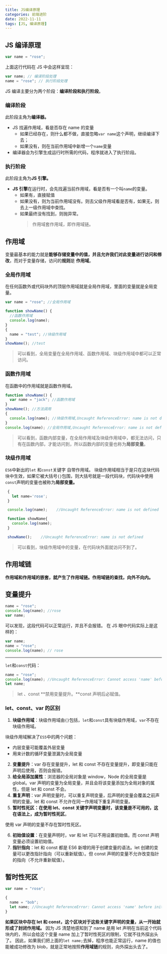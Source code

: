 ```yaml
---
title: JS编译原理
categories: 前端进阶
date: 2022-11-11
tags: [JS, 编译原理]
---
```


## JS 编译原理

```javascript
var name = "rose";
```

上面这行代码在 JS 中会这样呈现：

```javascript
var name; // 编译阶段处理
name = "rose"; // 执行阶段处理
```

JS 编译主要分为两个阶段：**编译阶段和执行阶段**。

### 编译阶段

此阶段主角为**编译器。**

- JS 找遍作用域，看是否存在 name 的变量
  - 如果已经存在，则什么都不做，直接忽略`var name`这个声明，继续编译下去；
  - 如果没有，则在当前作用域中新增一个`name`变量
- 编译器会为引擎生成运行时所需的代码，程序就进入了执行阶段。

### 执行阶段

此阶段主角为**JS 引擎。**

- **JS 引擎**在运行时，会先找遍当前作用域，看是否有一个叫`name`的变量。
  - 如果有，直接赋值
  - 如果没有，则为当前作用域没有。则去父级作用域看是否有，如果无，则去上一级作用域中查找。
  - 如果最终没有找到，则抛异常。
    > 作用域套作用域，即作用域链。

## 作用域

变量最基本的能力就是**能够存储变量中的值，并且允许我们对此变量进行访问和修改**，而对于变量存储，访问的**规则**是 **作用域**。

### 全局作用域

在任何函数外或代码块外的顶层作用域就是全局作用域，里面的变量就是全局变量。

```javascript
var name = "rose"; //全局作用域

function showName() {
  //函数作用域
  console.log(name);
}
{
  name = "test"; //块级作用域
}
showName(); //test
```

> 可以看到，全局变量在全局作用域、函数作用域、块级作用域中都可以正常访问。

### 函数作用域

在函数中的作用域就是函数作用域。

```javascript
function showName() {
  var name = "jack"; //函数作用域
}
showName(); //方法调用
{
  console.log(name); //块级作用域,Uncaught ReferenceError: name is not defined
}
console.log(name); //全局作用域,Uncaught ReferenceError: name is not defined
```

> 可以看到，函数内部变量，在全局作用域及块级作用域中，都无法访问，只有在函数内部，才能访问到，所以函数内部的变量也称为**局部变量**。

### 块级作用域

`ES6`中新出的`let` 和`const`关键字 自带作用域。
块级作用域相当于是只在这块代码块中生效，如果它被大括号`{}`包围，则大括号就是一段代码块，代码块中使用`const`声明的变量也被称为**局部变量。**

```javascript
 {
   let name='rose';
 }

 console.log(name);    //Uncaught ReferenceError: name is not defined

 function showName{
   console.log(name);
 }

 showName();    //Uncaught ReferenceError: name is not defined
```

> 可以看到，块级作用域中的变量，在代码块外面就访问不到了。

## 作用域链

**作用域和作用域的嵌套，就产生了作用域链。作用域链的查找，向外不向内。**

## 变量提升

```javascript
name = "rose";
console.log(name); //rose
var name;
```

可以发现，这段代码可以正常运行，并且不会报错。
在 JS 眼中代码实际上是这样的：

```javascript
var name;
name = "rose";
console.log(name); // rose
```

---

`let`和`const`代码：

```javascript
name = "rose";
console.log(name); //Uncaught ReferenceError: Cannot access 'name' before initialization
let name;
```

> let 、const **禁用变量提升。**const 声明后必赋值。

### let、const、var 的区别

1. **块级作用域**：块级作用域由`{}`包括，`let`和`const`具有块级作用域，`var`不存在块级作用域。

块级作用域解决了`ES5`中的两个问题：

- 内层变量可能覆盖外层变量
- 用来计数的循环变量泄漏为全局变量

2. **变量提升**：var 存在变量提升，let 和 const 不存在变量提升，即变量只能在声明后使用，否则会报错。
3. **给全局添加属性**：浏览器的全局对象是 window，Node 的全局变量是 global。var 声明的变量为全局变量，并且会将该变量添加为全局对象的属性，但是 let 和 const 不会。
4. **重复声明**：var 声明变量时，可以重复声明变量，后声明的变量会覆盖之前声明的变量。let 和 const 不允许在同一作用域下重复声明变量。
5. **暂时性死区：**在使用 let、const 关键字声明变量时，该变量是不可用的，这在语法上，成为**暂时性死区**。

使用 var 声明的变量不存在暂时性死区。

6. **初始值设置**：在变量声明时，var 和 let 可以不用设置初始值。而 const 声明变量必须设置初始值。
7. **指针指向**：let 和 const 都是 ES6 新增的用于创建变量的语法。let 创建的变量可以更改指针指向（可以重新赋值）。但 const 声明的变量不允许改变指针的指向（不允许重新赋值）。

## 暂时性死区

```javascript
var name = "rose";

{
  name = "bob";
  let name; //Uncaught ReferenceError: Cannot access 'name' before initialization
}
```

**如果区块中存在 let 和 const，这个区块对于这些关键字声明的变量，从一开始就形成了封闭作用域。**
因为 JS 清楚地感知到了 name 是用 let 声明在当前这个代码块内的，所以会给这个变量 name 加上了暂时性死区的限制，它就不往外探出头了。
因此，如果我们把上面的`let name;`去掉，程序也能正常运行，name 的值也能被成功修改为 blob，就是正常地按照**作用域链**的规则，向外探出头去了。
